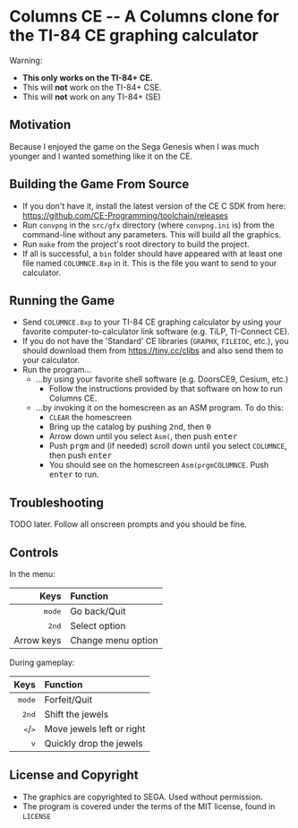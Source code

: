 Columns CE -- A Columns clone for the TI-84 CE graphing calculator
==================================================================
Warning:
* **This only works on the TI-84+ CE.**
* This will **not** work on the TI-84+ CSE.
* This will **not** work on any TI-84+ (SE)

Motivation
----------
Because I enjoyed the game on the Sega Genesis when I was much younger
and I wanted something like it on the CE.

Building the Game From Source
-----------------------------
* If you don't have it, install the latest version of the CE C SDK
  from here: https://github.com/CE-Programming/toolchain/releases
* Run `convpng` in the `src/gfx` directory (where `convpng.ini` is) from the
  command-line without any parameters. This will build all the graphics.
* Run `make` from the project's root directory to build the project.
* If all is successful, a `bin` folder should have appeared with at least one
  file named `COLUMNCE.8xp` in it. This is the file you want to send to your
  calculator.
  
Running the Game
----------------
* Send `COLUMNCE.8xp` to your TI-84 CE graphing calculator by using your
  favorite computer-to-calculator link software (e.g. TiLP, TI-Connect CE).
* If you do not have the 'Standard' CE libraries (`GRAPHX`, `FILEIOC`, etc.),
  you should download them from
  https://tiny.cc/clibs and also send them to
  your calculator.
* Run the program...
  * ...by using your favorite shell software (e.g. DoorsCE9, Cesium, etc.)
    * Follow the instructions provided by that software on how to run Columns CE.
  * ...by invoking it on the homescreen as an ASM program. To do this:
    * `CLEAR` the homescreen
	* Bring up the catalog by pushing <kbd>2nd</kbd>, then <kbd>0</kbd>
	* Arrow down until you select `Asm(`, then push <kbd>enter</kbd>
	* Push <kbd>prgm</kbd> and (if needed) scroll down until you select `COLUMNCE`,
	  then push <kbd>enter</kbd>
	* You should see on the homescreen `Asm(prgmCOLUMNCE`. Push <kbd>enter</kbd> to run.
	
Troubleshooting
---------------
TODO later. Follow all onscreen prompts and you should be fine.

Controls
--------
In the menu:

| Keys     |  Function         |
|---------:|:------------------|
|<kbd>mode</kbd>    | Go back/Quit      |
|<kbd>2nd</kbd>     | Select option     |
|Arrow keys| Change menu option|

During gameplay:

| Keys       |  Function                |
|-----------:|:-------------------------|
|<kbd>mode</kbd>      | Forfeit/Quit             |
|<kbd>2nd</kbd>       | Shift the jewels         |
|<kbd><</kbd>/<kbd>></kbd>| Move jewels left or right|
|<kbd>v</kbd>      | Quickly drop the jewels  |

License and Copyright
---------------------
* The graphics are copyrighted to SEGA. Used without permission.
* The program is covered under the terms of the MIT license, found in `LICENSE`











